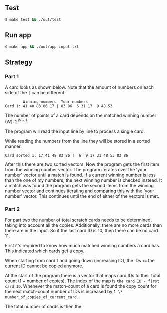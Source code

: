 ## Test

```bash
$ make test && ./out/test
```

## Run app

```bash
$ make app && ./out/app input.txt
```

## Strategy

### Part 1

A card looks as shown below. Note that the amount of numbers on each side of the `|` can be different.

```
        Winning numbers  Your numbers
Card 1: 41 48 83 86 17 | 83 86  6 31 17  9 48 53
```

The number of points of a card depends on the matched winning number (W): $2^{W - 1}$.

The program will read the input line by line to process a single card.

While reading the numbers from the line they will be stored in a sorted manner.

```
Card sorted 1: 17 41 48 83 86 |  6  9 17 31 48 53 83 86
```

After this there are two sorted vectors. Now the program gets the first item from the winning number vector. The program iterates over the 'your number' vector until a match is found. If a current winning number is less than the one of my numbers, the next winning number is checked instead. It a match was found the program gets the second items from the winning number vector and continues iterating and comparing this with the 'your number' vector. This continues until the end of either of the vectors is met.

### Part 2

For part two the number of total scratch cards needs to be determined, taking into account all the copies. Additionally, there are no more cards than there are in the input. So if the last card ID is 10, then there can be no card 11.

First it's required to know how much matched winning numbers a card has. This indicated which cards get a copy.

When starting from card 1 and going down (increasing ID), the IDs `<=` the current ID cannot be copied anymore.

At the start of the program there is a vector that maps card IDs to their total count (1 + number of copies). The index of the map is `the card ID - first card ID`. Whenever the match-count of a card is found the copy count for the next match-count number of IDs is increased by `1 \* number_of_copies_of_current_card`.

The total number of cards is then the
